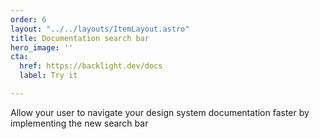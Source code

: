 ```yaml
---
order: 6
layout: "../../layouts/ItemLayout.astro"
title: Documentation search bar
hero_image: ''
cta:
  href: https://backlight.dev/docs
  label: Try it

---
```

Allow your user to navigate your design system documentation faster by implementing the new search bar